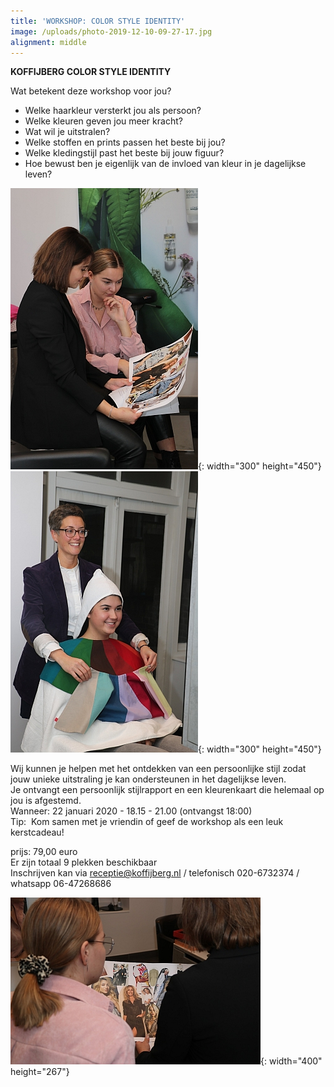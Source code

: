 ```yaml
---
title: 'WORKSHOP: COLOR STYLE IDENTITY'
image: /uploads/photo-2019-12-10-09-27-17.jpg
alignment: middle
---
```


**KOFFIJBERG COLOR STYLE IDENTITY**

Wat betekent deze workshop voor jou?

- Welke haarkleur versterkt jou als persoon?
- Welke kleuren geven jou meer kracht?
- Wat wil je uitstralen?
- Welke stoffen en prints passen het beste bij jou?
- Welke kledingstijl past het beste bij jouw figuur?
- Hoe bewust ben je eigenlijk van de invloed van kleur in je dagelijkse leven?

![](/uploads/bo-julia-kapper-style-metamorfose-1.jpg){: width="300" height="450"}![](/uploads/kimm-kapper-amsterdam-1.jpg){: width="300" height="450"}

Wij kunnen je helpen met het ontdekken van een persoonlijke stijl zodat jouw unieke uitstraling je kan ondersteunen in het dagelijkse leven.  
Je ontvangt een persoonlijk stijlrapport en een kleurenkaart die helemaal op jou is afgestemd.  
Wanneer: 22 januari 2020 - 18.15 - 21.00 (ontvangst 18:00)  
Tip:&nbsp; Kom samen met je vriendin of geef de workshop als een leuk kerstcadeau\!

prijs: 79,00 euro  
Er zijn totaal 9 plekken beschikbaar&nbsp;  
Inschrijven kan via [receptie@koffijberg.nl](mailto:receptie@koffijberg.nl)&nbsp;/ telefonisch 020-6732374 / whatsapp 06-47268686

![](/uploads/kaper-style-mooi-haar-kleuring-2.jpg){: width="400" height="267"}